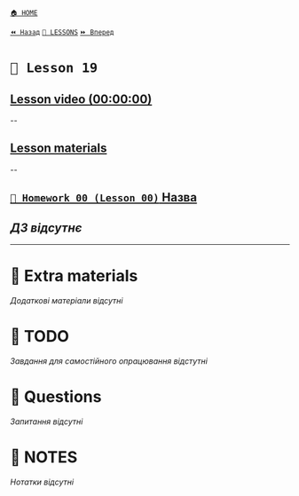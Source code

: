 [`🏠 HOME`](../../../README.md)  

[`⏪ Назад`](../18/README.md)  [`📗 LESSONS`](../../README.md)  [`⏩ Вперед`](../../20/20/README.md)  

# `📗 Lesson 19`

## [Lesson video (00:00:00)]()

--

## [Lesson materials]()

--

## [`📕 Homework 00 (Lesson 00)` Назва]()  
*ДЗ відсутнє*
--

---

# 📘 Extra materials

*Додаткові матеріали відсутні*

# 📘 TODO
*Завдання для самостійного опрацювання відстутні*

# 📘 Questions
*Запитання відсутні*

# 📘 NOTES
*Нотатки відсутні*